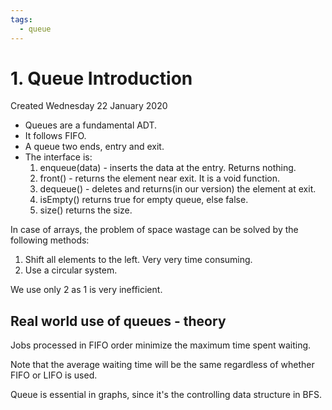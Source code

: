 ```yaml
---
tags:
  - queue
---
```

# 1. Queue Introduction
Created Wednesday 22 January 2020

* Queues are a fundamental ADT.
* It follows FIFO.
* A queue two ends, entry and exit.
* The interface is:
	1. enqueue(data) - inserts the data at the entry. Returns nothing.
	2. front() - returns the element near exit. It is a void function.
	3. dequeue() - deletes and returns(in our version) the element at exit.
	4. isEmpty() returns true for empty queue, else false.
	5. size() returns the size.


In case of arrays, the problem of space wastage can be solved by the following methods:

1. Shift all elements to the left. Very very time consuming.
2. Use a circular system.

We use only 2 as 1 is very inefficient.

## Real world use of queues - theory
Jobs processed in FIFO order minimize the maximum time spent waiting. 

Note that the average waiting time will be the same regardless of whether FIFO or LIFO is used.

Queue is essential in graphs, since it's the controlling data structure in BFS.
